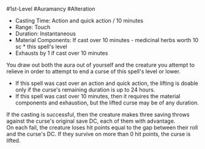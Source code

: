 #1st-Level #Auramancy #Alteration
 
- Casting Time: Action and quick action / 10 minutes
- Range: Touch
- Duration: Instantaneous
- Material Components: If cast over 10 minutes - medicinal herbs worth 10 sc * this spell's level
- Exhausts by 1 if cast over 10 minutes  

You draw out both the aura out of yourself and the creature you attempt to relieve in order to attempt to end a curse of this spell's level or lower.

* If this spell was cast over an action and quick action, the lifting is doable only if the curse's remaining duration is up to 24 hours.
* If this spell was cast over 10 minutes, then it requires the material components and exhaustion, but the lifted curse may be of any duration.

If the casting is successful, then the creature makes three saving throws against the curse's original save DC, each of them with advantage.  
On each fail, the creature loses hit points equal to the gap between their roll and the curse's DC. If they survive on more than 0 hit points, the curse is lifted.